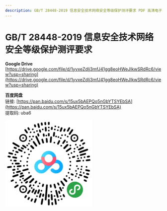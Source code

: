 ```yaml
---
description: GB/T 28448-2019 信息安全技术网络安全等级保护测评要求 PDF 高清电子版 下载
---
```


# GB/T 28448-2019 信息安全技术网络安全等级保护测评要求

**Google Drive**  
[https://drive.google.com/file/d/1yvxeZdlj3mfJ41gg8eoHWeJIkwSRdRc6/view?usp=sharing](https://drive.google.com/file/d/1yvxeZdlj3mfJ41gg8eoHWeJIkwSRdRc6/view?usp=sharing)

**百度网盘**  
链接: [https://pan.baidu.com/s/15ux5bAEPQo5nGbYTSYEbSA](https://pan.baidu.com/s/15ux5bAEPQo5nGbYTSYEbSA)   
提取码: uba6  


![](.gitbook/assets/image%20%286%29.png)

